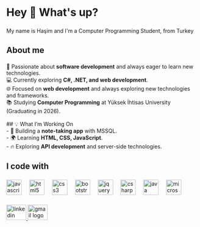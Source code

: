 <h1 align="left">Hey 👋 What's up?</h1>

###

<p align="left">My name is Haşim and I'm a Computer Programming Student, from Turkey</p>

###

<h2 align="left">About me</h2>

###

<p align="left">🚀 Passionate about <b>software development</b> and always eager to learn new technologies.  <br>💻 Currently exploring <b>C#, .NET, and web development</b>.  <br>🌐 Focused on <b>web development</b> and always exploring new technologies and frameworks.  <br>📚 Studying <b>Computer Programming</b> at Yüksek İhtisas University (Graduating in 2026).  <br><br>## 💡 What I’m Working On  <br>- 📝 Building a <b>note-taking app</b> with MSSQL.  <br>- 🌍 Learning <b>HTML, CSS, JavaScript</b>.<br>- 🔥 Exploring <b>API development</b> and server-side technologies.</p>

###

<h2 align="left">I code with</h2>

###

<div align="left">
  <img src="https://cdn.jsdelivr.net/gh/devicons/devicon/icons/javascript/javascript-original.svg" height="40" alt="javascript logo"  />
  <img width="12" />
  <img src="https://cdn.jsdelivr.net/gh/devicons/devicon/icons/html5/html5-original.svg" height="40" alt="html5 logo"  />
  <img width="12" />
  <img src="https://cdn.jsdelivr.net/gh/devicons/devicon/icons/css3/css3-original.svg" height="40" alt="css3 logo"  />
  <img width="12" />
  <img src="https://cdn.jsdelivr.net/gh/devicons/devicon/icons/bootstrap/bootstrap-original.svg" height="40" alt="bootstrap logo"  />
  <img width="12" />
  <img src="https://cdn.jsdelivr.net/gh/devicons/devicon/icons/jquery/jquery-original.svg" height="40" alt="jquery logo"  />
  <img width="12" />
  <img src="https://cdn.jsdelivr.net/gh/devicons/devicon/icons/csharp/csharp-original.svg" height="40" alt="csharp logo"  />
  <img width="12" />
  <img src="https://cdn.jsdelivr.net/gh/devicons/devicon/icons/java/java-original.svg" height="40" alt="java logo"  />
  <img width="12" />
  <img src="https://cdn.jsdelivr.net/gh/devicons/devicon/icons/microsoftsqlserver/microsoftsqlserver-plain.svg" height="40" alt="microsoftsqlserver logo"  />
</div>

###

<div align="left">
  <a href="https://www.linkedin.com/in/ha%C5%9Fim-solak-5a2b43212/" target="_blank">
    <img src="https://raw.githubusercontent.com/maurodesouza/profile-readme-generator/master/src/assets/icons/social/linkedin/default.svg" width="52" height="40" alt="linkedin logo"  />
  </a>
  <a href="hisolak7@gmail.com" target="_blank">
    <img src="https://raw.githubusercontent.com/maurodesouza/profile-readme-generator/master/src/assets/icons/social/gmail/default.svg" width="52" height="40" alt="gmail logo"  />
  </a>
</div>

###
